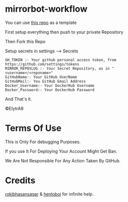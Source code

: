 # mirrorbot-workflow

You can use [this repo](https://github.com/magneto261290/magneto-python-aria) as a template

First setup everything then push to your private Repository

Then Fork this Repo

Setup secrets in settings --> Secrets

```text
GH_TOKEN :- Your github personal access token, from https://github.com/settings/tokens
MIRROR_REPOSLUG :- Your Secret Repository, as in "<username>/<reponame>"
GitHubName:- Your GitHub UserName
GitHubMail:- You GitHub Email Address
Docker_Username:- Your DockerHub Username
Docker_Password:- Your DockerHub Password
```

And That's it.

©ElytrA8

# Terms Of Use 

This is Only For debugging Purposes.

If you use It For Deploying Your Account Might Get Ban.

We Are Not Responsible For Any Action Taken By GitHub.

# Credits

[rokibhasansagar](https://github.com/rokibhasansagar) & [henloboi](https://github.com/JamieHoSzeYui) for infinite help.
